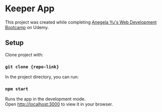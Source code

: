 # Keeper App

This project was created while completing [Anegela Yu's Web Development Bootcamp](https://www.udemy.com/course/the-complete-web-development-bootcamp/) on Udemy.

## Setup

Clone project with:

### `git clone {repo-link}`

In the project directory, you can run:

### `npm start`

Runs the app in the development mode.\
Open [http://localhost:3000](http://localhost:3000) to view it in your browser.